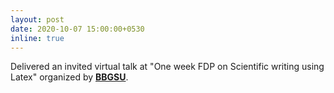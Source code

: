 ```yaml
---
layout: post
date: 2020-10-07 15:00:00+0530
inline: true
---
```


Delivered an invited virtual talk at "One week FDP on Scientific writing using Latex" organized by **[BBGSU](https://news.statetimes.in/fdp-on-scientific-writing-using-latex-concludes-at-bgsbu/)**.
